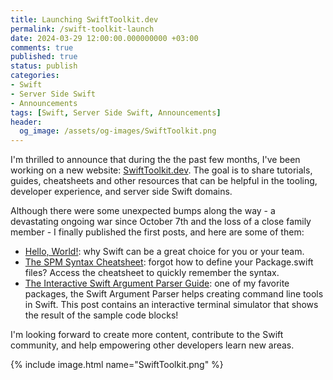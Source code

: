 ```yaml
---
title: Launching SwiftToolkit.dev
permalink: /swift-toolkit-launch
date: 2024-03-29 12:00:00.000000000 +03:00
comments: true
published: true
status: publish
categories:
- Swift
- Server Side Swift
- Announcements
tags: [Swift, Server Side Swift, Announcements]
header:
  og_image: /assets/og-images/SwiftToolkit.png
---
```


I'm thrilled to announce that during the the past few months, I've been working on a new website: [SwiftToolkit.dev](https://SwiftToolkit.dev). The goal is to share tutorials, guides, cheatsheets and other resources that can be helpful in the tooling, developer experience, and server side Swift domains.

Although there were some unexpected bumps along the way - a devastating ongoing war since October 7th and the loss of a close family member - I finally published the first posts, and here are some of them:

* [Hello, World!](https://swifttoolkit.dev/posts/hello-world): why Swift can be a great choice for you or your team.
* [The SPM Syntax Cheatsheet](https://swifttoolkit.dev/posts/spm-cheatsheet): forgot how to define your Package.swift files? Access the cheatsheet to quickly remember the syntax.
* [The Interactive Swift Argument Parser Guide](https://swifttoolkit.dev/posts/argument-parser-guide): one of my favorite packages, the Swift Argument Parser helps creating command line tools in Swift. This post contains an interactive terminal simulator that shows the result of the sample code blocks!

I'm looking forward to create more content, contribute to the Swift community, and help empowering other developers learn new areas. 

{% include image.html name="SwiftToolkit.png" %}
